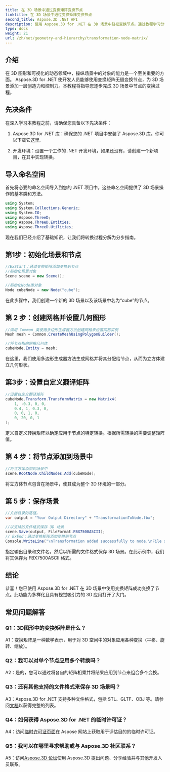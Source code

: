```yaml
---
title: 在 3D 场景中通过变换矩阵变换节点
linktitle: 在 3D 场景中通过变换矩阵变换节点
second_title: Aspose.3D .NET API
description: 使用 Aspose.3D for .NET 在 3D 场景中轻松变换节点。通过教程学习分步节点转换。
type: docs
weight: 21
url: /zh/net/geometry-and-hierarchy/transformation-node-matrix/
---
```

## 介绍

在 3D 图形和可视化的动态领域中，操纵场景中的对象的能力是一个至关重要的方面。 Aspose.3D for .NET 使开发人员能够使用变换矩阵无缝变换节点，为 3D 场景添加一层创造力和控制力。本教程将指导您逐步完成 3D 场景中节点的变换过程。

## 先决条件

在深入学习本教程之前，请确保您具备以下先决条件：

1. Aspose.3D for .NET 库：确保您的 .NET 项目中安装了 Aspose.3D 库。你可以下载它[这里](https://releases.aspose.com/3d/net/).

2. 开发环境：设置一个工作的 .NET 开发环境，如果还没有，请创建一个新项目，在其中实现转换。

## 导入命名空间

首先将必要的命名空间导入到您的 .NET 项目中。这些命名空间提供了 3D 场景操作的基本类和方法。

```csharp
using System;
using System.Collections.Generic;
using System.IO;
using Aspose.ThreeD;
using Aspose.ThreeD.Entities;
using Aspose.ThreeD.Utilities;
```

现在我们已经介绍了基础知识，让我们将转换过程分解为分步指南。

## 第1步：初始化场景和节点

```csharp
//ExStart：通过变换矩阵添加变换到节点
//初始化场景对象
Scene scene = new Scene();

//初始化Node类对象
Node cubeNode = new Node("cube");
```

在此步骤中，我们创建一个新的 3D 场景以及该场景中名为“cube”的节点。

## 第 2 步：创建网格并设置几何图形

```csharp
//调用 Common 类使用多边形生成器方法创建网格来设置网格实例
Mesh mesh = Common.CreateMeshUsingPolygonBuilder(); 

//将节点指向网格几何体
cubeNode.Entity = mesh;
```

在这里，我们使用多边形生成器方法生成网格并将其分配给节点，从而为立方体建立几何形状。

## 第3步：设置自定义翻译矩阵

```csharp
//设置自定义翻译矩阵
cubeNode.Transform.TransformMatrix = new Matrix4(
    1, -0.3, 0, 0,
    0.4, 1, 0.3, 0,
    0, 0, 1, 0,
    0, 20, 0, 1
);        
```

定义自定义转换矩阵以确定应用于节点的特定转换。根据所需转换的需要调整矩阵值。

## 第 4 步：将节点添加到场景中

```csharp
//将立方体添加到场景中
scene.RootNode.ChildNodes.Add(cubeNode);            
```

将立方体节点包含在场景中，使其成为整个 3D 环境的一部分。

## 第 5 步：保存场景

```csharp
//文档目录的路径。
var output = "Your Output Directory" + "TransformationToNode.fbx";

//以支持的文件格式保存 3D 场景
scene.Save(output, FileFormat.FBX7500ASCII);
// ExEnd：通过变换矩阵添加变换到节点
Console.WriteLine("\nTransformation added successfully to node.\nFile saved at " + output);
```

指定输出目录和文件名，然后以所需的文件格式保存 3D 场景。在此示例中，我们将其保存为 FBX7500ASCII 格式。

## 结论

恭喜！您已使用 Aspose.3D for .NET 在 3D 场景中使用变换矩阵成功变换了节点。此功能为多样化且具有视觉吸引力的 3D 应用打开了大门。

## 常见问题解答

### Q1：3D图形中的变换矩阵是什么？

A1：变换矩阵是一种数学表示，用于对 3D 空间中的对象应用各种变换（平移、旋转、缩放）。

### Q2：我可以对单个节点应用多个转换吗？

A2：是的，您可以通过将各自的矩阵相乘并将结果应用到节点来组合多个变换。

### Q3：还有其他支持的文件格式来保存 3D 场景吗？

 A3：Aspose.3D for .NET 支持多种文件格式，包括 STL、GLTF、OBJ 等。请参阅[文档](https://reference.aspose.com/3d/net/)以获得完整的列表。

### Q4：如何获得 Aspose.3D for .NET 的临时许可证？

 A4：访问[临时许可证页面](https://purchase.aspose.com/temporary-license/)在 Aspose 网站上获取用于评估目的的临时许可证。

### Q5：我可以在哪里寻求帮助或与 Aspose.3D 社区联系？

 A5：访问[Aspose.3D 论坛](https://forum.aspose.com/c/3d/18)使用 Aspose.3D 提出问题、分享经验并与其他开发人员联系。